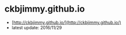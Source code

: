 # ckbjimmy.github.io
- [http://ckbjimmy.github.io/](http://ckbjimmy.github.io/)  
- latest update: 2016/11/29
